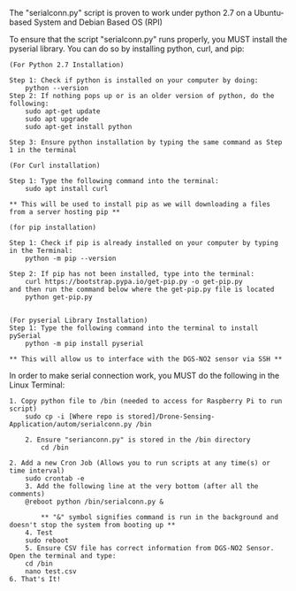 The "serialconn.py" script is proven to work under python 2.7 on a Ubuntu-based System and Debian Based OS (RPI)

To ensure that the script "serialconn.py" runs properly, you MUST install the pyserial library.
You can do so by installing python, curl, and pip:
	
	(For Python 2.7 Installation)
	
	Step 1: Check if python is installed on your computer by doing:
		python --version
	Step 2: If nothing pops up or is an older version of python, do the following:
		sudo apt-get update
		sudo apt upgrade
		sudo apt-get install python
	
	Step 3: Ensure python installation by typing the same command as Step 1 in the terminal
	
	(For Curl installation)
	
	Step 1: Type the following command into the terminal:
		sudo apt install curl
		
	** This will be used to install pip as we will downloading a files from a server hosting pip **
	
	(for pip installation)
	
	Step 1: Check if pip is already installed on your computer by typing in the Terminal:
		python -m pip --version
	
	Step 2: If pip has not been installed, type into the terminal: 
		curl https://bootstrap.pypa.io/get-pip.py -o get-pip.py
	and then run the command below where the get-pip.py file is located
		python get-pip.py
		
	
	(For pyserial Library Installation)
	Step 1: Type the following command into the terminal to install pySerial
		python -m pip install pyserial
	
	** This will allow us to interface with the DGS-NO2 sensor via SSH **


In order to make serial connection work, you MUST do the following in the Linux Terminal:
 
	1. Copy python file to /bin (needed to access for Raspberry Pi to run script)
		sudo cp -i [Where repo is stored]/Drone-Sensing-Application/autom/serialconn.py /bin
    	
    	2. Ensure "serianconn.py" is stored in the /bin directory
    		cd /bin
	
	2. Add a new Cron Job (Allows you to run scripts at any time(s) or time interval)
		sudo crontab -e
    	3. Add the following line at the very bottom (after all the comments)
		@reboot python /bin/serialconn.py &

    		** "&" symbol signifies command is run in the background and doesn't stop the system from booting up **
    	4. Test
		sudo reboot
    	5. Ensure CSV file has correct information from DGS-NO2 Sensor. Open the terminal and type:
   		cd /bin
   		nano test.csv
   	6. That's It!

